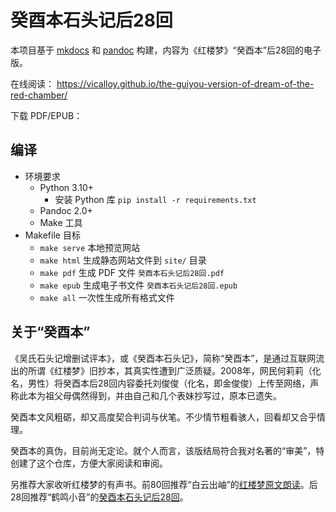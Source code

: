 # 癸酉本石头记后28回

本项目基于 [mkdocs](https://www.mkdocs.org/) 和 [pandoc](https://pandoc.org/) 构建，内容为《红楼梦》“癸酉本”后28回的电子版。

在线阅读： https://vicalloy.github.io/the-guiyou-version-of-dream-of-the-red-chamber/

下载 PDF/EPUB：

## 编译

- 环境要求
  - Python 3.10+
    - 安装 Python 库 `pip install -r requirements.txt`
  - Pandoc 2.0+
  - Make 工具
- Makefile 目标
  - `make serve` 本地预览网站
  - `make html` 生成静态网站文件到 `site/` 目录
  - `make pdf` 生成 PDF 文件 `癸酉本石头记后28回.pdf`
  - `make epub` 生成电子书文件 `癸酉本石头记后28回.epub`
  - `make all` 一次性生成所有格式文件

## 关于“癸酉本”

《吴氏石头记增删试评本》，或《癸酉本石头记》，简称“癸酉本”，是通过互联网流出的所谓《红楼梦》旧抄本，其真实性遭到广泛质疑。2008年，网民何莉莉（化名，男性）将癸酉本后28回内容委托刘俊俊（化名，即金俊俊）上传至网络，声称此本为祖父母偶然得到，并由自己和几个表妹抄写过，原本已遗失。

癸酉本文风粗砺，却又高度契合判词与伏笔。不少情节粗看骇人，回看却又合乎情理。

癸酉本的真伪，目前尚无定论。就个人而言，该版结局符合我对名著的“审美”，特创建了这个仓库，方便大家阅读和审阅。

另推荐大家收听红楼梦的有声书。前80回推荐“白云出岫”的[红楼梦原文朗读](https://www.ximalaya.com/album/220565)。后28回推荐“鹤鸣小音”的[癸酉本石头记后28回](https://www.ximalaya.com/album/16971067)。

